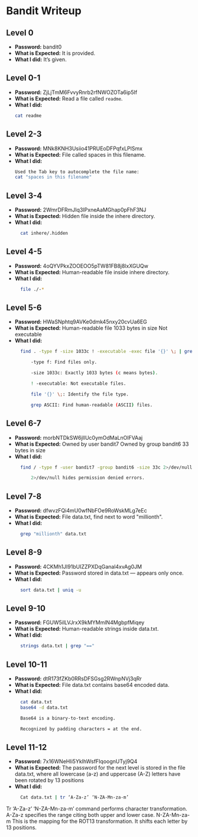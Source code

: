 # Bandit Writeup

## Level 0 
- **Password:** bandit0
- **What is Expected:** It is provided.
- **What I did:** It’s given.

## Level 0-1
- **Password:** ZjLjTmM6FvvyRnrb2rfNWOZOTa6ip5If
- **What is Expected:** Read a file called `readme`.
- **What I did:** 
  ```bash
  cat readme

## Level 2-3
- **Password:** MNk8KNH3Usiio41PRUEoDFPqfxLPlSmx
- **What is Expected:** File called spaces in this filename.
- **What I did:** 
  ```bash
  Used the Tab key to autocomplete the file name:
  cat "spaces in this filename"

## Level 3-4
- **Password:** 2WmrDFRmJIq3IPxneAaMGhap0pFhF3NJ
- **What is Expected:** Hidden file inside the inhere directory.
- **What I did:** 
  ```bash
    cat inhere/.hidden

## Level 4-5
- **Password:** 4oQYVPkxZOOEOO5pTW81FB8j8lxXGUQw
- **What is Expected:** Human-readable file inside inhere directory.
- **What I did:** 
  ```bash
    file ./-*

## Level 5-6
- **Password:** HWaSNphtq9AVKe0dmk45nxy20cvUa6EG
- **What is Expected:**
        Human-readable file
        1033 bytes in size
        Not executable
- **What I did:** 
  ```bash
    find . -type f -size 1033c ! -executable -exec file '{}' \; | grep ASCII

        -type f: Find files only.

        -size 1033c: Exactly 1033 bytes (c means bytes).

        ! -executable: Not executable files.

        file '{}' \;: Identify the file type.

        grep ASCII: Find human-readable (ASCII) files.

## Level 6-7
- **Password:** morbNTDkSW6jIlUc0ymOdMaLnOlFVAaj
- **What is Expected:**
        Owned by user bandit7
        Owned by group bandit6
        33 bytes in size
- **What I did:** 
  ```bash
    find / -type f -user bandit7 -group bandit6 -size 33c 2>/dev/null

        2>/dev/null hides permission denied errors.

## Level 7-8
- **Password:** dfwvzFQi4mU0wfNbFOe9RoWskMLg7eEc
- **What is Expected:** File data.txt, find next to word "millionth".
- **What I did:** 
  ```bash
    grep "millionth" data.txt

## Level 8-9
- **Password:** 4CKMh1JI91bUIZZPXDqGanal4xvAg0JM
- **What is Expected:** Password stored in data.txt — appears only once.
- **What I did:** 
  ```bash
    sort data.txt | uniq -u

## Level 9-10
- **Password:** FGUW5ilLVJrxX9kMYMmlN4MgbpfMiqey
- **What is Expected:** Human-readable strings inside data.txt.
- **What I did:** 
  ```bash
    strings data.txt | grep "=="

## Level 10-11
- **Password:** dtR173fZKb0RRsDFSGsg2RWnpNVj3qRr
- **What is Expected:** File data.txt contains base64 encoded data.
- **What I did:** 
  ```bash
    cat data.txt
    base64 -d data.txt

    Base64 is a binary-to-text encoding.

    Recognized by padding characters = at the end.

## Level 11-12
- **Password:** 7x16WNeHIi5YkIhWsfFIqoognUTyj9Q4
- **What is Expected:** The password for the next level is stored in the file data.txt, where all lowercase (a-z) and uppercase (A-Z) letters have been rotated by 13 positions
- **What I did:** 
  ```bash
    Cat data.txt | tr ‘A-Za-z’ ‘N-ZA-Mn-za-m’
Tr ‘A-Za-z’ ‘N-ZA-Mn-za-m’ command performs character transformation. 
A-Za-z specifies the range citing both upper and lower case.
N-ZA-Mn-za-m This is the mapping for the ROT13 transformation. It shifts each letter by 13 positions.
